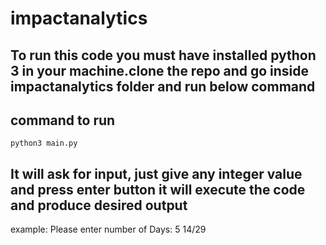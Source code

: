 # impactanalytics
## To run this code you must have installed python 3 in your machine.clone the repo and go inside impactanalytics folder and run below command

## command to run
    python3 main.py

## It will ask for input, just give any integer value and press enter button it will execute the code and produce desired output
example:
Please enter number of Days: 5
14/29
